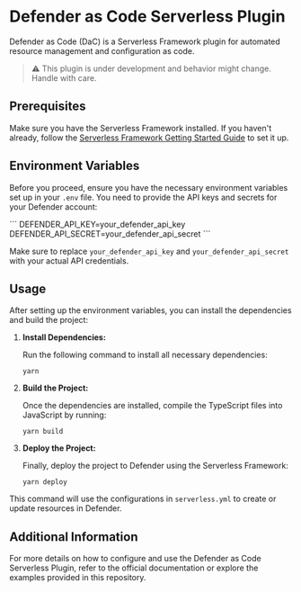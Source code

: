# Defender as Code Serverless Plugin

Defender as Code (DaC) is a Serverless Framework plugin for automated resource management and configuration as code.

> :warning: This plugin is under development and behavior might change. Handle with care.

## Prerequisites

Make sure you have the Serverless Framework installed. If you haven't already, follow the [Serverless Framework Getting Started Guide](https://www.serverless.com/framework/docs/getting-started/) to set it up.

## Environment Variables

Before you proceed, ensure you have the necessary environment variables set up in your `.env` file. You need to provide the API keys and secrets for your Defender account:

\`\`\`
DEFENDER_API_KEY=your_defender_api_key
DEFENDER_API_SECRET=your_defender_api_secret
\`\`\`

Make sure to replace `your_defender_api_key` and `your_defender_api_secret` with your actual API credentials.

## Usage

After setting up the environment variables, you can install the dependencies and build the project:

1. **Install Dependencies:**

   Run the following command to install all necessary dependencies:

   ```
   yarn
   ```

2. **Build the Project:**

   Once the dependencies are installed, compile the TypeScript files into JavaScript by running:

   ```
   yarn build
   ```

3. **Deploy the Project:**

   Finally, deploy the project to Defender using the Serverless Framework:

   ```
   yarn deploy
   ```

This command will use the configurations in `serverless.yml` to create or update resources in Defender.

## Additional Information

For more details on how to configure and use the Defender as Code Serverless Plugin, refer to the official documentation or explore the examples provided in this repository.
